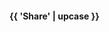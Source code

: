 <h4 class = 'share'>{{ 'Share' | upcase }}</h4>
<div class = 'share-panel icons'> 
  <span>
  <a class = 'facebook' href="https://www.facebook.com/sharer/sharer.php?u={{ site.url }}{{site.baseurl}}{{ page.url }}"
  onclick="window.open(this.href, 'mywin','left=20,top=20,width=500,height=500,toolbar=1,resizable=0'); return false;" >
    <i class="icon icon-facebook"></i>
  </a>
  </span>
  
  <span>
  <a class = 'twitter' href="https://twitter.com/intent/tweet?text={{ page.title }}&url={{ site.url }}{{site.baseurl}}{{ page.url }}" 
  onclick="window.open(this.href, 'mywin', 'left=20,top=20,width=500,height=500,toolbar=1,resizable=0'); return false;">
    <i class="icon icon-twitter"></i>
  </a>
  </span>

  <span>
  <a class = 'linkedin' href="https://www.linkedin.com/shareArticle?mini=true&url={{ site.url }}{{site.baseurl}}{{ page.url }}&title={{ page.title }}&summary={{ page.description }}&source=societypieces" 
  onclick="window.open(this.href, 'mywin', 'left=20,top=20,width=500,height=500,toolbar=1,resizable=0'); return false;" >
    <i class="icon icon-linkedin"></i>
  </a>
  </span>
  
  <span>
  <a class = 'whatsapp' href="whatsapp://send?text={{ site.url }}{{site.baseurl}}{{ page.url }}" data-action="share/whatsapp/share">
    <i class="icon icon-whatsapp"></i>
  </a>
  </span>                                       
</div>